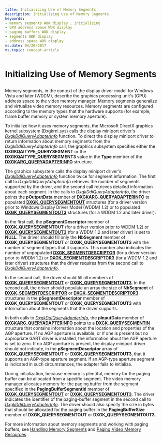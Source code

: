 ```yaml
---
title: Initializing Use of Memory Segments
description: Initializing Use of Memory Segments
keywords:
- memory segments WDK display , initializing
- GPU address space WDK display
- paging buffers WDK display
- segments WDK display
- address space WDK display
ms.date: 04/20/2017
ms.topic: concept-article
---
```


# Initializing Use of Memory Segments


## <span id="ddk_initializing_use_of_memory_segments_gg"></span><span id="DDK_INITIALIZING_USE_OF_MEMORY_SEGMENTS_GG"></span>


Memory segments, in the context of the display driver model for Windows Vista and later (WDDM), describe the graphics processing unit's (GPU) address space to the video memory manager. Memory segments generalize and virtualize video memory resources. Memory segments are configured according to the memory types that the hardware supports (for example, frame buffer memory or system memory aperture).

To initialize how it uses memory segments, the Microsoft DirectX graphics kernel subsystem (Dxgkrnl.sys) calls the display miniport driver's [*DxgkDdiQueryAdapterInfo*](/windows-hardware/drivers/ddi/d3dkmddi/nc-d3dkmddi-dxgkddi_queryadapterinfo) function. To direct the display miniport driver to return information about memory segments from the *DxgkDdiQueryAdapterInfo* call, the graphics subsystem specifies either the **DXGKQAITYPE\_QUERYSEGMENT** or the **DXGKQAITYPE\_QUERYSEGMENT3** value in the **Type** member of the [**DXGKARG\_QUERYADAPTERINFO**](/windows-hardware/drivers/ddi/d3dkmddi/ns-d3dkmddi-_dxgkarg_queryadapterinfo) structure.

The graphics subsystem calls the display miniport driver's [*DxgkDdiQueryAdapterInfo*](/windows-hardware/drivers/ddi/d3dkmddi/nc-d3dkmddi-dxgkddi_queryadapterinfo) function twice for segment information. The first call to *DxgkDdiQueryAdapterInfo* retrieves the number of segments supported by the driver, and the second call retrieves detailed information about each segment. In the calls to *DxgkDdiQueryAdapterInfo*, the driver points the **pOutputData** member of [**DXGKARG\_QUERYADAPTERINFO**](/windows-hardware/drivers/ddi/d3dkmddi/ns-d3dkmddi-_dxgkarg_queryadapterinfo) to populated [**DXGK\_QUERYSEGMENTOUT**](/windows-hardware/drivers/ddi/d3dkmddi/ns-d3dkmddi-_dxgk_querysegmentout) structures (for a driver version prior to Windows Display Driver Model (WDDM) 1.2) or to populated [**DXGK\_QUERYSEGMENTOUT3**](/windows-hardware/drivers/ddi/d3dkmddi/ns-d3dkmddi-_dxgk_querysegmentout3) structures (for a WDDM 1.2 and later driver).

In the first call, the **pSegmentDescriptor** member of [**DXGK\_QUERYSEGMENTOUT**](/windows-hardware/drivers/ddi/d3dkmddi/ns-d3dkmddi-_dxgk_querysegmentout) (for a driver version prior to WDDM 1.2) or [**DXGK\_QUERYSEGMENTOUT3**](/windows-hardware/drivers/ddi/d3dkmddi/ns-d3dkmddi-_dxgk_querysegmentout3) (for a WDDM 1.2 and later driver) is set to **NULL**. The driver should fill only the **NbSegment** member of **DXGK\_QUERYSEGMENTOUT** or **DXGK\_QUERYSEGMENTOUT3** with the number of segment types that it supports. This number also indicates the number of unpopulated [**DXGK\_SEGMENTDESCRIPTOR**](/windows-hardware/drivers/ddi/d3dkmddi/ns-d3dkmddi-_dxgk_segmentdescriptor) (for a driver version prior to WDDM 1.2) or [**DXGK\_SEGMENTDESCRIPTOR3**](/windows-hardware/drivers/ddi/d3dkmddi/ns-d3dkmddi-_dxgk_segmentdescriptor3) (for a WDDM 1.2 and later driver) structures that the driver requires from the second call to [*DxgkDdiQueryAdapterInfo*](/windows-hardware/drivers/ddi/d3dkmddi/nc-d3dkmddi-dxgkddi_queryadapterinfo).

In the second call, the driver should fill all members of [**DXGK\_QUERYSEGMENTOUT**](/windows-hardware/drivers/ddi/d3dkmddi/ns-d3dkmddi-_dxgk_querysegmentout) or [**DXGK\_QUERYSEGMENTOUT3**](/windows-hardware/drivers/ddi/d3dkmddi/ns-d3dkmddi-_dxgk_querysegmentout3). In the second call, the driver should populate an array the size of **NbSegment** of [**DXGK\_SEGMENTDESCRIPTOR**](/windows-hardware/drivers/ddi/d3dkmddi/ns-d3dkmddi-_dxgk_segmentdescriptor) or [**DXGK\_SEGMENTDESCRIPTOR3**](/windows-hardware/drivers/ddi/d3dkmddi/ns-d3dkmddi-_dxgk_segmentdescriptor3) structures in the **pSegmentDescriptor** member of **DXGK\_QUERYSEGMENTOUT** or **DXGK\_QUERYSEGMENTOUT3** with information about the segments that the driver supports.

In both calls to [*DxgkDdiQueryAdapterInfo*](/windows-hardware/drivers/ddi/d3dkmddi/nc-d3dkmddi-dxgkddi_queryadapterinfo), the **pInputData** member of [**DXGKARG\_QUERYADAPTERINFO**](/windows-hardware/drivers/ddi/d3dkmddi/ns-d3dkmddi-_dxgkarg_queryadapterinfo) points to a [**DXGK\_QUERYSEGMENTIN**](/windows-hardware/drivers/ddi/d3dkmddi/ns-d3dkmddi-_dxgk_querysegmentin) structure that contains information about the location and properties of the AGP aperture. If no AGP aperture is available, or if one is present but no appropriate GART driver is installed, the information about the AGP aperture is set to zero. If no AGP aperture is present, the display miniport driver should not indicate, in the **pSegmentDescriptor** array of [**DXGK\_QUERYSEGMENTOUT**](/windows-hardware/drivers/ddi/d3dkmddi/ns-d3dkmddi-_dxgk_querysegmentout) or [**DXGK\_QUERYSEGMENTOUT3**](/windows-hardware/drivers/ddi/d3dkmddi/ns-d3dkmddi-_dxgk_querysegmentout3), that it supports an AGP-type aperture segment. If an AGP-type aperture segment is indicated in such circumstances, the adapter fails to initialize.

During initialization, because memory is plentiful, memory for the paging buffer can be allocated from a specific segment. The video memory manager allocates memory for the paging buffer from the segment specified in the **PagingBufferSegmentId** member of [**DXGK\_QUERYSEGMENTOUT**](/windows-hardware/drivers/ddi/d3dkmddi/ns-d3dkmddi-_dxgk_querysegmentout) or [**DXGK\_QUERYSEGMENTOUT3**](/windows-hardware/drivers/ddi/d3dkmddi/ns-d3dkmddi-_dxgk_querysegmentout3). The driver indicates the identifier of the paging-buffer segment in the second call to [*DxgkDdiQueryAdapterInfo*](/windows-hardware/drivers/ddi/d3dkmddi/nc-d3dkmddi-dxgkddi_queryadapterinfo). The driver should also specify the size in bytes that should be allocated for the paging buffer in the **PagingBufferSize** member of **DXGK\_QUERYSEGMENTOUT** or **DXGK\_QUERYSEGMENTOUT3**.

For more information about memory segments and working with paging buffers, see [Handling Memory Segments](handling-memory-segments.md) and [Paging Video Memory Resources](paging-video-memory-resources.md).

 

